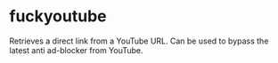 # fuckyoutube
Retrieves a direct link from a YouTube URL. Can be used to bypass the latest anti ad-blocker from YouTube.
